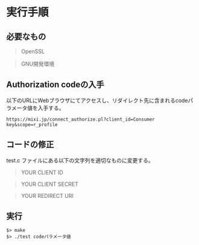 # 実行手順

## 必要なもの

> OpenSSL

> GNU開発環境

## Authorization codeの入手

以下のURLにWebブラウザにてアクセスし、リダイレクト先に含まれるcodeパラメータ値を入手する。

    https://mixi.jp/connect_authorize.pl?client_id=Consumer key&scope=r_profile

## コードの修正

test.c ファイルにある以下の文字列を適切なものに変更する。

> YOUR CLIENT ID

> YOUR CLIENT SECRET

> YOUR REDIRECT URI

## 実行

    $> make
    $> ./test codeパラメータ値

